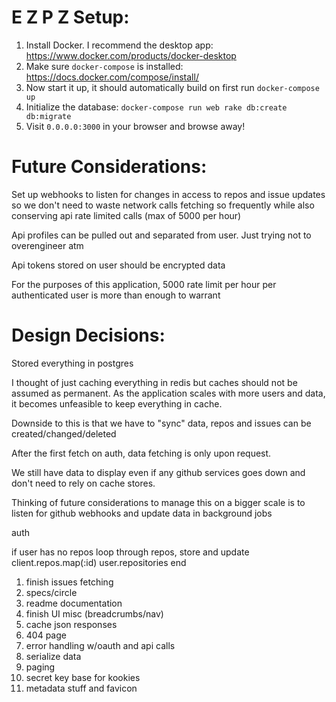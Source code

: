 # E Z P Z Setup:

1. Install Docker. I recommend the desktop app: https://www.docker.com/products/docker-desktop
2. Make sure `docker-compose` is installed: https://docs.docker.com/compose/install/
3. Now start it up, it should automatically build on first run `docker-compose up`
4. Initialize the database: `docker-compose run web rake db:create db:migrate`
5. Visit `0.0.0.0:3000` in your browser and browse away!

# Future Considerations:

Set up webhooks to listen for changes in access to repos and issue updates so we don't need to waste network calls fetching so frequently while also conserving api rate limited calls (max of 5000 per hour)

Api profiles can be pulled out and separated from user. Just trying not to overengineer atm

Api tokens stored on user should be encrypted data


For the purposes of this application, 5000 rate limit per hour per authenticated user is more than enough to warrant




# Design Decisions:

Stored everything in postgres

I thought of just caching everything in redis but caches should not be assumed as permanent. As the application scales with more users and data, it becomes unfeasible to keep everything in cache.

Downside to this is that we have to "sync" data, repos and issues can be created/changed/deleted

After the first fetch on auth, data fetching is only upon request.

We still have data to display even if any github services goes down and don't need to rely on cache stores.

Thinking of future considerations to manage this on a bigger scale is to listen for github webhooks and update data in background jobs



auth

if user has no repos
  loop through repos, store and update
  client.repos.map(:id)
  user.repositories
end


1. finish issues fetching
2. specs/circle
3. readme documentation
4. finish UI misc (breadcrumbs/nav)
5. cache json responses
6. 404 page
7. error handling w/oauth and api calls
8. serialize data
9. paging
10. secret key base for kookies
11. metadata stuff and favicon
